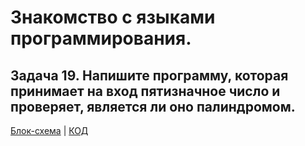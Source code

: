 # Знакомство с языками программирования.

## Задача 19. Напишите программу, которая принимает на вход пятизначное число и проверяет, является ли оно палиндромом.

[Блок-схема](diagram.drawio.png) | [КОД](Program.cs)